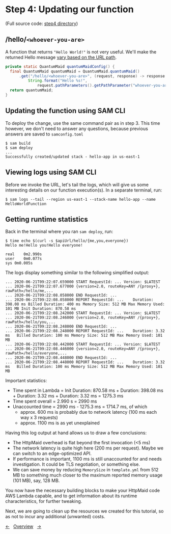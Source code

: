 # Step 4: Updating our function

(Full source code: [step4 directory](step4))

## /hello/`<whoever-you-are>`

A function that returns `"Hello World!"` is not very useful.
We'll make the returned Hello message [vary based on the URL path](https://quantummaid.de/docs/2_httpmaid/04_handlingrequests.html#request-route-and-path-parameters).

<!---[CodeSnippet](step4HttpMaidConfig)-->
```java
private static QuantumMaid quantumMaidConfig() {
  final QuantumMaid quantumMaid = QuantumMaid.quantumMaid()
      .get("/hello/<whoever-you-are>", (request, response) -> response.setBody(
          String.format("Hello %s!",
              request.pathParameters().getPathParameter("whoever-you-are"))));
  return quantumMaid;
}
```

## Updating the function using SAM CLI

To deploy the change, use the same command pair as in step 3.
This time however, we don't need to answer any questions, because previous answers are saved to `samconfig.toml`

```shell
$ sam build
$ sam deploy
...
Successfully created/updated stack - hello-app in us-east-1
```

## Viewing logs using SAM CLI

Before we invoke the URL, let's tail the logs, which will give us some interesting details on our function execution(s).
In a separate terminal, run:

```shell
$ sam logs --tail --region us-east-1 --stack-name hello-app --name HelloWorldFunction
```

## Getting runtime statistics

Back in the terminal where you ran `sam deploy`, run:

```shell
$ time echo $(curl -s $apiUrl/hello/{me,you,everyone})
Hello me!Hello you!Hello everyone!

real	0m2.990s
user	0m0.077s
sys	0m0.005s
```

The logs display something similar to the following simplified output:

```text
... 2020-06-21T09:22:07.659000 START RequestId: ... Version: $LATEST
... 2020-06-21T09:22:07.677000 {version=2.0, routeKey=ANY /{proxy+}, rawPath=/hello/me,...
... 2020-06-21T09:22:08.058000 END RequestId: ...
... 2020-06-21T09:22:08.058000 REPORT RequestId: ...	Duration: 398.08 ms	Billed Duration: 400 ms	Memory Size: 512 MB	Max Memory Used: 101 MB	Init Duration: 870.58 ms
... 2020-06-21T09:22:08.242000 START RequestId: ... Version: $LATEST
... 2020-06-21T09:22:08.246000 {version=2.0, routeKey=ANY /{proxy+}, rawPath=/hello/you,...
... 2020-06-21T09:22:08.248000 END RequestId: ...
... 2020-06-21T09:22:08.248000 REPORT RequestId: ...	Duration: 3.32 ms	Billed Duration: 100 ms	Memory Size: 512 MB	Max Memory Used: 101 MB
... 2020-06-21T09:22:08.442000 START RequestId: ... Version: $LATEST
... 2020-06-21T09:22:08.446000 {version=2.0, routeKey=ANY /{proxy+}, rawPath=/hello/everyone,...
... 2020-06-21T09:22:08.448000 END RequestId: ...
... 2020-06-21T09:22:08.448000 REPORT RequestId: ...	Duration: 3.32 ms	Billed Duration: 100 ms	Memory Size: 512 MB	Max Memory Used: 101 MB
```

Important statistics:

- Time spent in Lambda = Init Duration: 870.58 ms + Duration: 398.08 ms + Duration: 3.32 ms + Duration: 3.32 ms = 1275.3 ms
- Time spent overall = 2.990 s = 2990 ms
- Unaccounted time = 2990 ms - 1275.3 ms = 1714.7 ms, of which
  - approx. 600 ms is probably due to network latency (100 ms each way x 3 requests)
  - approx. 1100 ms is as yet unexplained

Having this log output at hand allows us to draw a few conclusions:

- The HttpMaid overhead is flat beyond the first invocation (<5 ms)
- The network latency is quite high here (200 ms per request). Maybe we can switch to an edge-optimized API.
- If performance is important, 1100 ms is still unaccounted for and needs investigation. It could be TLS negotiation, or something else.
- We can save money by reducing `MemorySize` in `template.yml` from 512 MB to something much closer to the maximum reported memory usage (101 MB), say, 128 MB.

You now have the necessary building blocks to make your HttpMaid code AWS Lambda capable,
and to get information about its runtime characteristics, for further tweaking.



Next, we are going to clean up the resources we created for this tutorial, so as not to incur any additional (unwanted) costs.

<!---[Nav]-->
[&larr;](04_DeployingOurFunction.md)&nbsp;&nbsp;&nbsp;[Overview](README.md)&nbsp;&nbsp;&nbsp;[&rarr;](06_CleaningUp.md)
